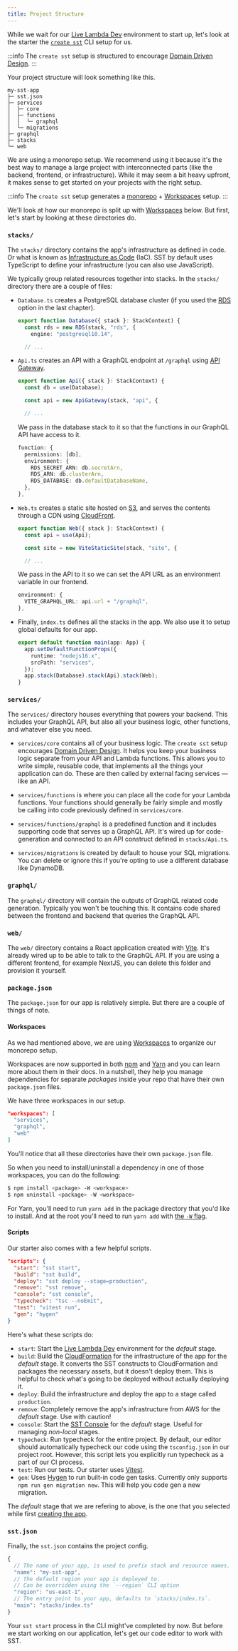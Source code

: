```yaml
---
title: Project Structure
---
```


While we wait for our [Live Lambda Dev](../live-lambda-development.md) environment to start up, let's look at the starter the [`create sst`](../packages/create-sst.md) CLI setup for us.

:::info
The `create sst` setup is structured to encourage [Domain Driven Design](domain-driven-design.md).
:::

Your project structure will look something like this.

```
my-sst-app
├─ sst.json
├─ services
│  ├─ core
│  ├─ functions
│  │  └─ graphql
│  └─ migrations
├─ graphql
├─ stacks
└─ web
```

We are using a monorepo setup. We recommend using it because it's the best way to manage a large project with interconnected parts (like the backend, frontend, or infrastructure). While it may seem a bit heavy upfront, it makes sense to get started on your projects with the right setup.

:::info
The `create sst` setup generates a [monorepo](https://en.wikipedia.org/wiki/Monorepo) + [Workspaces](https://docs.npmjs.com/cli/v7/using-npm/workspaces) setup.
:::

We'll look at how our monorepo is split up with [Workspaces](https://docs.npmjs.com/cli/v7/using-npm/workspaces) below. But first, let's start by looking at these directories do.

### `stacks/`

The `stacks/` directory contains the app's infrastructure as defined in code. Or what is known as [Infrastructure as Code](https://sst.dev/chapters/what-is-infrastructure-as-code.html) (IaC). SST by default uses TypeScript to define your infrastructure (you can also use JavaScript).

We typically group related resources together into stacks. In the `stacks/` directory there are a couple of files:

- `Database.ts` creates a PostgreSQL database cluster (if you used the [RDS](https://aws.amazon.com/rds/) option in the last chapter).

  ```ts title="stacks/Database.ts"
  export function Database({ stack }: StackContext) {
    const rds = new RDS(stack, "rds", {
      engine: "postgresql10.14",

    // ...
  ```

- `Api.ts` creates an API with a GraphQL endpoint at `/graphql` using [API Gateway](https://aws.amazon.com/api-gateway/).

  ```ts title="stacks/Api.ts"
  export function Api({ stack }: StackContext) {
    const db = use(Database);

    const api = new ApiGateway(stack, "api", {

    // ...
  ```

  We pass in the database stack to it so that the functions in our GraphQL API have access to it.

  ```ts {2}
  function: {
    permissions: [db],
    environment: {
      RDS_SECRET_ARN: db.secretArn,
      RDS_ARN: db.clusterArn,
      RDS_DATABASE: db.defaultDatabaseName,
    },
  },
  ```

- `Web.ts` creates a static site hosted on [S3](https://aws.amazon.com/s3/), and serves the contents through a CDN using [CloudFront](https://aws.amazon.com/cloudfront/).

  ```ts title="stacks/Web.ts"
  export function Web({ stack }: StackContext) {
    const api = use(Api);

    const site = new ViteStaticSite(stack, "site", {

    // ...
  ```

  We pass in the API to it so we can set the API URL as an environment variable in our frontend.

  ```ts {2}
  environment: {
    VITE_GRAPHQL_URL: api.url + "/graphql",
  },
  ```

- Finally, `index.ts` defines all the stacks in the app. We also use it to setup global defaults for our app.

  ```ts title="stacks/index.ts"
  export default function main(app: App) {
    app.setDefaultFunctionProps({
      runtime: "nodejs16.x",
      srcPath: "services",
    });
    app.stack(Database).stack(Api).stack(Web);
  }
  ```

### `services/`

The `services/` directory houses everything that powers your backend. This includes your GraphQL API, but also all your business logic, other functions, and whatever else you need.

- `services/core` contains all of your business logic. The `create sst` setup encourages [Domain Driven Design](domain-driven-design.md). It helps you keep your business logic separate from your API and Lambda functions. This allows you to write simple, reusable code, that implements all the things your application can do. These are then called by external facing services — like an API.

- `services/functions` is where you can place all the code for your Lambda functions. Your functions should generally be fairly simple and mostly be calling into code previously defined in `services/core`.

- `services/functions/graphql` is a predefined function and it includes supporting code that serves up a GraphQL API. It's wired up for code-generation and connected to an API construct defined in `stacks/Api.ts`.

- `services/migrations` is created by default to house your SQL migrations. You can delete or ignore this if you're opting to use a different database like DynamoDB.

### `graphql/`

The `graphql/` directory will contain the outputs of GraphQL related code generation. Typically you won't be touching this. It contains code shared between the frontend and backend that queries the GraphQL API.

### `web/`

The `web/` directory contains a React application created with [Vite](https://vitejs.dev/). It's already wired up to be able to talk to the GraphQL API. If you are using a different frontend, for example NextJS, you can delete this folder and provision it yourself.

### `package.json`

The `package.json` for our app is relatively simple. But there are a couple of things of note.

#### Workspaces

As we had mentioned above, we are using [Workspaces](https://docs.npmjs.com/cli/v7/using-npm/workspaces) to organize our monorepo setup.

Workspaces are now supported in both [npm](https://docs.npmjs.com/cli/v7/using-npm/workspaces) and [Yarn](https://classic.yarnpkg.com/lang/en/docs/workspaces/) and you can learn more about them in their docs. In a nutshell, they help you manage dependencies for separate _packages_ inside your repo that have their own `package.json` files. 

We have three workspaces in our setup.

```json title="package.json workspaces"
"workspaces": [
  "services",
  "graphql",
  "web"
]
```

You'll notice that all these directories have their own `package.json` file.

So when you need to install/uninstall a dependency in one of those workspaces, you can do the following:

``` bash
$ npm install <package> -W <workspace>
$ npm uninstall <package> -W <workspace>
```

For Yarn, you'll need to run `yarn add` in the package directory that you'd like to install. And at the root you'll need to run `yarn add` with [the `-W` flag](https://classic.yarnpkg.com/lang/en/docs/cli/add/).

#### Scripts

Our starter also comes with a few helpful scripts.

```json title="package.json scripts"
"scripts": {
  "start": "sst start",
  "build": "sst build",
  "deploy": "sst deploy --stage=production",
  "remove": "sst remove",
  "console": "sst console",
  "typecheck": "tsc --noEmit",
  "test": "vitest run",
  "gen": "hygen"
}
```

Here's what these scripts do:

- `start`: Start the [Live Lambda Dev](live-lambda-development.md) environment for the _default_ stage.
- `build`: Build the [CloudFormation](https://aws.amazon.com/cloudformation/) for the infrastructure of the app for the _default_ stage. It converts the SST constructs to CloudFormation and packages the necessary assets, but it doesn't deploy them. This is helpful to check what's going to be deployed without actually deploying it.
- `deploy`: Build the infrastructure and deploy the app to a stage called `production`.
- `remove`: Completely remove the app's infrastructure from AWS for the _default_ stage. Use with caution!
- `console`: Start the [SST Console](../console.md) for the _default_ stage. Useful for managing _non-local_ stages.
- `typecheck`: Run typecheck for the entire project. By default, our editor should automatically typecheck our code using the `tsconfig.json` in our project root. However, this script lets you explicitly run typecheck as a part of our CI process.
- `test`: Run our tests. Our starter uses [Vitest](https://vitest.dev).
- `gen`: Uses [Hygen](http://www.hygen.io) to run built-in code gen tasks. Currently only supports `npm run gen migration new`. This will help you code gen a new migration.

The _default_ stage that we are refering to above, is the one that you selected while first [creating the app](create-a-new-project.md).

### `sst.json`

Finally, the `sst.json` contains the project config.

```js title="sst.json"
{
  // The name of your app, is used to prefix stack and resource names.
  "name": "my-sst-app",
  // The default region your app is deployed to.
  // Can be overridden using the `--region` CLI option
  "region": "us-east-1",
  // The entry point to your app, defaults to `stacks/index.ts`.
  "main": "stacks/index.ts"
}
```

Your `sst start` process in the CLI might've completed by now. But before we start working on our application, let's get our code editor to work with SST.
